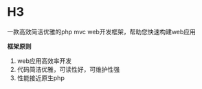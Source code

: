 # H3
一款高效简洁优雅的php mvc web开发框架，帮助您快速构建web应用

<b>框架原则</b>

<ol>
<li>web应用高效率开发</li>
<li>代码简洁优雅，可读性好，可维护性强</li>
<li>性能接近原生php</li>
</ol>

